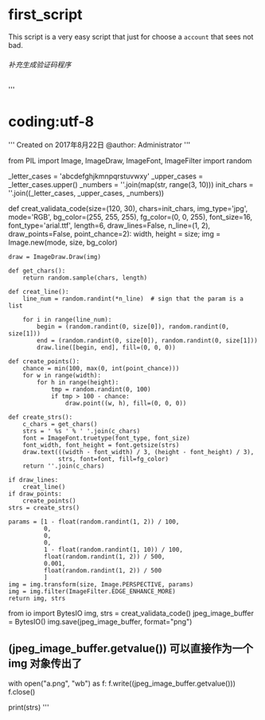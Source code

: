 # first_script
This script is a very easy script that just for choose a `account` that sees not bad.

###### 补充生成验证码程序
'''
# coding:utf-8
'''
Created on 2017年8月22日
@author: Administrator
'''

from PIL import Image, ImageDraw, ImageFont, ImageFilter
import random

_letter_cases = 'abcdefghjkmnpqrstuvwxy'
_upper_cases = _letter_cases.upper()
_numbers = ''.join(map(str, range(3, 10)))
init_chars = ''.join((_letter_cases, _upper_cases, _numbers))


def creat_validata_code(size=(120, 30), chars=init_chars, img_type='jpg',
                        mode='RGB', bg_color=(255, 255, 255), fg_color=(0, 0, 255),
                        font_size=16, font_type='arial.ttf',
                        length=6, draw_lines=False, n_line=(1, 2),
                        draw_points=False, point_chance=2):
    width, height = size;
    img = Image.new(mode, size, bg_color)

    draw = ImageDraw.Draw(img)

    def get_chars():
        return random.sample(chars, length)

    def creat_line():
        line_num = random.randint(*n_line)  # sign that the param is a list

        for i in range(line_num):
            begin = (random.randint(0, size[0]), random.randint(0, size[1]))
            end = (random.randint(0, size[0]), random.randint(0, size[1]))
            draw.line([begin, end], fill=(0, 0, 0))

    def create_points():
        chance = min(100, max(0, int(point_chance)))
        for w in range(width):
            for h in range(height):
                tmp = random.randint(0, 100)
                if tmp > 100 - chance:
                    draw.point((w, h), fill=(0, 0, 0))

    def create_strs():
        c_chars = get_chars()
        strs = ' %s ' % ' '.join(c_chars)
        font = ImageFont.truetype(font_type, font_size)
        font_width, font_height = font.getsize(strs)
        draw.text(((width - font_width) / 3, (height - font_height) / 3),
                  strs, font=font, fill=fg_color)
        return ''.join(c_chars)

    if draw_lines:
        creat_line()
    if draw_points:
        create_points()
    strs = create_strs()

    params = [1 - float(random.randint(1, 2)) / 100,
              0,
              0,
              0,
              1 - float(random.randint(1, 10)) / 100,
              float(random.randint(1, 2)) / 500,
              0.001,
              float(random.randint(1, 2)) / 500
              ]
    img = img.transform(size, Image.PERSPECTIVE, params)
    img = img.filter(ImageFilter.EDGE_ENHANCE_MORE)
    return img, strs

from io import BytesIO
img, strs = creat_validata_code()
jpeg_image_buffer = BytesIO()
img.save(jpeg_image_buffer, format="png")
## (jpeg_image_buffer.getvalue()) 可以直接作为一个 img 对象传出了
with open("a.png", "wb") as f:
    f.write((jpeg_image_buffer.getvalue()))
    f.close()

print(strs)
'''

